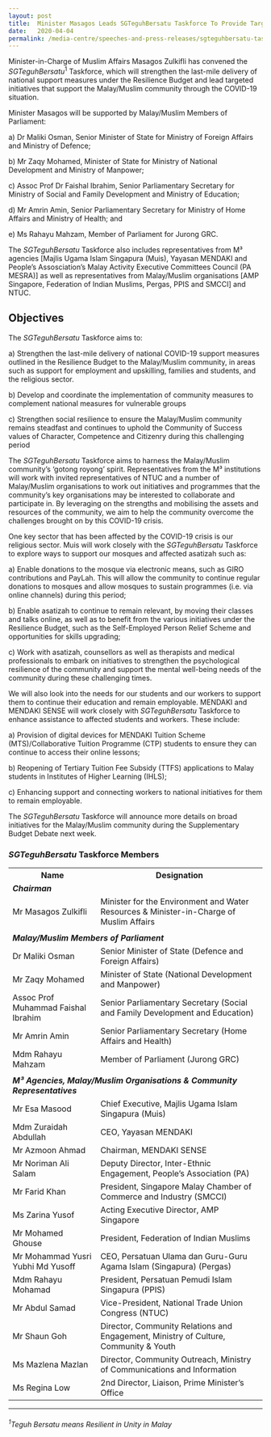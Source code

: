 ```yaml
---
layout: post
title:  Minister Masagos Leads SGTeguhBersatu Taskforce To Provide Targeted Support To Malay/Muslim Community Through COVID-19 
date:   2020-04-04
permalink: /media-centre/speeches-and-press-releases/sgteguhbersatu-taskforce/
---
```


Minister-in-Charge of Muslim Affairs Masagos Zulkifli has convened the *SGTeguhBersatu*<sup>1</sup>  Taskforce, which will strengthen the last-mile delivery of national support measures under the Resilience Budget and lead targeted initiatives that support the Malay/Muslim community through the COVID-19 situation.

Minister Masagos will be supported by Malay/Muslim Members of Parliament: 

   a) Dr Maliki Osman, Senior Minister of State for Ministry of Foreign Affairs and Ministry of Defence;
    
   b) Mr Zaqy Mohamed, Minister of State for Ministry of National Development and Ministry of Manpower;
    
   c) Assoc Prof Dr Faishal Ibrahim, Senior Parliamentary Secretary for Ministry of Social and Family Development and Ministry of Education; 
    
   d) Mr Amrin Amin, Senior Parliamentary Secretary for Ministry of Home Affairs and Ministry of Health; and
    
   e) Ms Rahayu Mahzam, Member of Parliament for Jurong GRC. 

The *SGTeguhBersatu* Taskforce also includes representatives from M³ agencies [Majlis Ugama Islam Singapura (Muis), Yayasan MENDAKI and People’s Assosciation’s Malay Activity Executive Committees Council (PA MESRA)] as well as representatives from Malay/Muslim organisations [AMP Singapore, Federation of Indian Muslims, Pergas, PPIS and SMCCI] and NTUC. 

## **Objectives** 

The *SGTeguhBersatu* Taskforce aims to: 
    
   a) Strengthen the last-mile delivery of national COVID-19 support measures outlined in the Resilience Budget to the Malay/Muslim community, in areas such as support for employment and upskilling, families and students, and the religious sector.

   b) Develop and coordinate the implementation of community measures to complement national measures for vulnerable groups 

   c) Strengthen social resilience to ensure the Malay/Muslim community remains steadfast and continues to uphold the Community of Success values of Character, Competence and Citizenry during this challenging period
   
The *SGTeguhBersatu* Taskforce aims to harness the Malay/Muslim community’s ‘gotong royong’ spirit. Representatives from the M³ institutions will work with invited representatives of NTUC and a number of Malay/Muslim organisations to work out initiatives and programmes that the community’s key organisations may be interested to collaborate and participate in. By leveraging on the strengths and mobilising the assets and resources of the community, we aim to help the community overcome the challenges brought on by this COVID-19 crisis.

One key sector that has been affected by the COVID-19 crisis is our religious sector. Muis will work closely with the *SGTeguhBersatu* Taskforce to explore ways to support our mosques and affected asatizah such as:  

   a) Enable donations to the mosque via electronic means, such as GIRO contributions and PayLah. This will allow the community to continue regular donations to mosques and allow mosques to sustain programmes (i.e. via online channels) during this period;

   b) Enable asatizah to continue to remain relevant, by moving their classes and talks online, as well as to benefit from the various initiatives under the Resilience Budget, such as the Self-Employed Person Relief Scheme and opportunities for skills upgrading;

   c) Work with asatizah, counsellors as well as therapists and medical professionals to embark on initiatives to strengthen the psychological resilience of the community and support the mental well-being needs of the community during these challenging times.

We will also look into the needs for our students and our workers to support them to continue their education and remain employable. MENDAKI and MENDAKI SENSE will work closely with *SGTeguhBersatu* Taskforce to enhance assistance to affected students and workers. These include: 

   a) Provision of digital devices for MENDAKI Tuition Scheme (MTS)/Collaborative Tuition Programme (CTP) students to ensure they can continue to access their online lessons;

   b) Reopening of Tertiary Tuition Fee Subsidy (TTFS) applications to Malay students in Institutes of Higher Learning (IHLS);

   c) Enhancing support and connecting workers to national initiatives for them to remain employable.

The *SGTeguhBersatu* Taskforce will announce more details on broad initiatives for the Malay/Muslim community during the Supplementary Budget Debate next week. 



### ***SGTeguhBersatu* Taskforce Members**

<table>
  <tr>
    <th>Name</th>
    <th>Designation</th>
  </tr>
  <tr>
    <td colspan="2"><span style="font-weight:bold;font-style:italic">Chairman</span></td>
  </tr>
  <tr>
    <td>Mr Masagos Zulkifli</td>
    <td>Minister for the Environment and Water Resources & Minister-in-Charge of Muslim Affairs</td>
  </tr>
  <tr>
    <td></td>
    <td></td>
  </tr>
  <tr>
    <td colspan="2"><span style="font-weight:bold;font-style:italic">Malay/Muslim Members of Parliament</span></td>
  </tr>
  <tr>
    <td>Dr Maliki Osman</td>
    <td>Senior Minister of State (Defence and Foreign Affairs)</td>
  </tr>
  <tr>
    <td>Mr Zaqy Mohamed</td>
    <td>Minister of State (National Development and Manpower)</td>
  </tr>
  <tr>
    <td>Assoc Prof Muhammad Faishal Ibrahim</td>
    <td>Senior Parliamentary Secretary (Social and Family Development and Education)</td>
  </tr>
  <tr>
    <td>Mr Amrin Amin</td>
    <td>Senior Parliamentary Secretary (Home Affairs and Health)</td>
  </tr>
  <tr>
    <td>Mdm Rahayu Mahzam</td>
    <td>Member of Parliament (Jurong GRC)</td>
  </tr>
  <tr>
    <td></td>
    <td></td>
  </tr>
  <tr>
    <td colspan="2"><span style="font-weight:bold;font-style:italic">M³ Agencies, Malay/Muslim Organisations &amp; Community Representatives</span></td>
  </tr>
  <tr>
    <td>Mr Esa Masood</td>
    <td>Chief Executive, Majlis Ugama Islam Singapura (Muis)</td>
  </tr>
  <tr>
    <td>Mdm Zuraidah Abdullah</td>
    <td>CEO, Yayasan MENDAKI</td>
  </tr>
  <tr>
    <td>Mr Azmoon Ahmad</td>
    <td>Chairman, MENDAKI SENSE</td>
  </tr>
  <tr>
    <td>Mr Noriman Ali Salam</td>
    <td>Deputy Director, Inter-Ethnic Engagement, People’s Association (PA)</td>
  </tr>
  <tr>
    <td>Mr Farid Khan</td>
    <td>President, Singapore Malay Chamber of Commerce and Industry (SMCCI)</td>
  </tr>
  <tr>
    <td>Ms Zarina Yusof</td>
    <td>Acting Executive Director, AMP Singapore</td>
  </tr>
  <tr>
    <td>Mr Mohamed Ghouse</td>
    <td>President, Federation of Indian Muslims</td>
  </tr>
  <tr>
    <td>Mr Mohammad Yusri Yubhi Md Yusoff</td>
    <td>CEO, Persatuan Ulama dan Guru-Guru Agama Islam (Singapura) (Pergas)</td>
  </tr>
  <tr>
    <td>Mdm Rahayu Mohamad</td>
    <td>President, Persatuan Pemudi Islam Singapura (PPIS)</td>
  </tr>
  <tr>
    <td>Mr Abdul Samad</td>
    <td>Vice-President, National Trade Union Congress (NTUC)</td>
  </tr>
  <tr>
    <td>Mr Shaun Goh</td>
    <td>Director, Community Relations and Engagement, Ministry of Culture, Community &amp; Youth</td>
  </tr>
  <tr>
    <td>Ms Mazlena Mazlan</td>
    <td>Director, Community Outreach, Ministry of Communications and Information</td>
  </tr>
  <tr>
    <td>Ms Regina Low</td>
    <td>2nd Director, Liaison, Prime Minister’s Office</td>
  </tr>
</table>

<hr>

###### *<sup>1</sup>Teguh Bersatu means Resilient in Unity in Malay*


